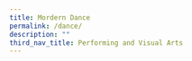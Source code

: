 ```yaml
---
title: Mordern Dance
permalink: /dance/
description: ""
third_nav_title: Performing and Visual Arts
---
```



